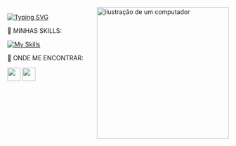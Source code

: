 <img src="https://raw.githubusercontent.com/MicaelliMedeiros/micaellimedeiros/master/image/computer-illustration.png" alt="ilustração de um computador" min-width="300px" max-width="300px" width="300px" align="right" z-index="-9999">

<div align="left" z-index="1">

[![Typing SVG](https://readme-typing-svg.demolab.com?font=Fira+Code&pause=1000&color=6495ED&random=false&width=435&lines=Programador+Full+Stack)](https://git.io/typing-svg)
<p>🚀 MINHAS SKILLS:</p>

[![My Skills](https://skillicons.dev/icons?i=git,html,css,nodejs,js,bootstrap,&theme=light)](https://skillicons.dev)


<p>👀 ONDE ME ENCONTRAR:</p>

<a href="https://www.instagram.com/eumiguel_dev/" target="_blank"><img src="https://th.bing.com/th/id/R.1c4afc1e38fa2de56562b3582742d1bb?rik=32v30LcaKNVjLw&pid=ImgRaw&r=0" width="30px"></a>
<a href="mailto:migueltsilvia@gmail.com" target="_blank"><img src="https://hanzheteng.files.wordpress.com/2022/12/gmail-logo.png" width="30px"></a>

</div>
